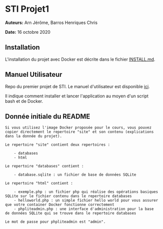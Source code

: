 # STI Projet1 

**Auteurs:** Arn Jérôme, Barros Henriques Chris

**Date:** 16 octobre 2020


## Installation

L'installation du projet avec Docker est décrite dans le fichier [INSTALL.md](INSTALL.md).


## Manuel Utilisateur

Repo du premier projet de STI. Le manuel d'utilisateur est disponible [ici](./STI_ManuelUtilisateur.md).

Il indique comment installer et lancer l'application au moyen d'un script bash et de Docker.




## Donnée initiale du README
```
Si vous utilisez l'image Docker proposée pour le cours, vous pouvez copier directement le repertoire "site" et son contenu (explications dans la donnée du projet).

Le repertoire "site" contient deux repertoires :

    - databases
    - html

Le repertoire "databases" contient :

    - database.sqlite : un fichier de base de données SQLite

Le repertoire "html" contient :

    - exemple.php : un fichier php qui réalise des opérations basiques SQLite sur le fichier contenu dans le repertoire databases
    - helloworld.php : un simple fichier hello world pour vous assurer que votre container Docker fonctionne correctement
    - phpliteadmin.php : une interface d'administration pour la base de données SQLite qui se trouve dans le repertoire databases

Le mot de passe pour phpliteadmin est "admin".
```
